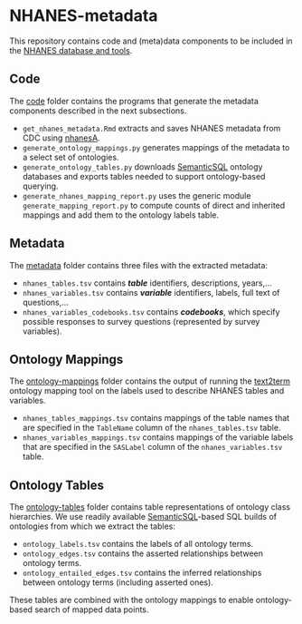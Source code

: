 # NHANES-metadata
This repository contains code and (meta)data components to be included in the [NHANES database and tools](https://github.com/ccb-hms/NHANES).  

## Code
The [code](https://github.com/ccb-hms/NHANES-metadata/tree/master/code) folder contains the programs that generate the metadata components described in the next subsections. 
* `get_nhanes_metadata.Rmd` extracts and saves NHANES metadata from CDC using [nhanesA](https://github.com/cjendres1/nhanes).
* `generate_ontology_mappings.py` generates mappings of the metadata to a select set of ontologies.
* `generate_ontology_tables.py` downloads [SemanticSQL](https://github.com/INCATools/semantic-sql) ontology databases and exports tables needed to support ontology-based querying.
* `generate_nhanes_mapping_report.py` uses the generic module `generate_mapping_report.py` to compute counts of direct and inherited mappings and add them to the ontology labels table. 

## Metadata
The [metadata](https://github.com/ccb-hms/NHANES-metadata/tree/master/metadata) folder contains three files with the extracted metadata:
* `nhanes_tables.tsv` contains _**table**_ identifiers, descriptions, years,...
* `nhanes_variables.tsv` contains _**variable**_ identifiers, labels, full text of questions,...
* `nhanes_variables_codebooks.tsv` contains _**codebooks**_, which specify possible responses to survey questions (represented by survey variables).

## Ontology Mappings
The [ontology-mappings](https://github.com/ccb-hms/NHANES-metadata/tree/master/ontology-mappings) folder contains the output of running the [text2term](https://github.com/ccb-hms/ontology-mapper) ontology mapping tool on the labels used to describe NHANES tables and variables. 
* `nhanes_tables_mappings.tsv` contains mappings of the table names that are specified in the `TableName` column of the `nhanes_tables.tsv` table.
* `nhanes_variables_mappings.tsv` contains mappings of the variable labels that are specified in the `SASLabel` column of the `nhanes_variables.tsv` table.

## Ontology Tables
The [ontology-tables](https://github.com/ccb-hms/NHANES-metadata/tree/master/ontology-tables) folder contains table representations of ontology class hierarchies. We use readily available [SemanticSQL](https://github.com/INCATools/semantic-sql)-based SQL builds of ontologies from which we extract the tables:
* `ontology_labels.tsv` contains the labels of all ontology terms.
* `ontology_edges.tsv` contains the asserted relationships between ontology terms.
* `ontology_entailed_edges.tsv` contains the inferred relationships between ontology terms (including asserted ones).

These tables are combined with the ontology mappings to enable ontology-based search of mapped data points. 
